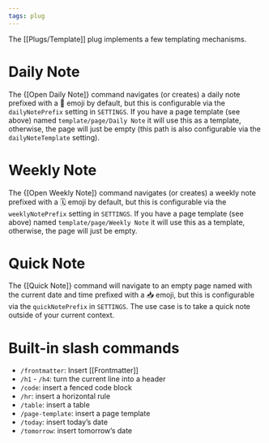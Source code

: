 ```yaml
---
tags: plug
---
```

The [[Plugs/Template]] plug implements a few templating mechanisms.

# Daily Note
The {[Open Daily Note]} command navigates (or creates) a daily note prefixed with a 📅 emoji by default, but this is configurable via the `dailyNotePrefix` setting in `SETTINGS`. If you have a page template (see above) named `template/page/Daily Note` it will use this as a template, otherwise, the page will just be empty (this path is also configurable via the `dailyNoteTemplate` setting).

# Weekly Note
The {[Open Weekly Note]} command navigates (or creates) a weekly note prefixed with a 🗓️ emoji by default, but this is configurable via the `weeklyNotePrefix` setting in `SETTINGS`. If you have a page template (see above) named `template/page/Weekly Note` it will use this as a template, otherwise, the page will just be empty.

# Quick Note
The {[Quick Note]} command will navigate to an empty page named with the current date and time prefixed with a 📥 emoji, but this is configurable via the `quickNotePrefix` in `SETTINGS`. The use case is to take a quick note outside of your current context.

# Built-in slash commands
* `/frontmatter`: Insert [[Frontmatter]]
* `/h1` - `/h4`: turn the current line into a header
* `/code`: insert a fenced code block
* `/hr`: insert a horizontal rule
* `/table`: insert a table
* `/page-template`: insert a page template
* `/today`: insert today’s date
* `/tomorrow`: insert tomorrow’s date
